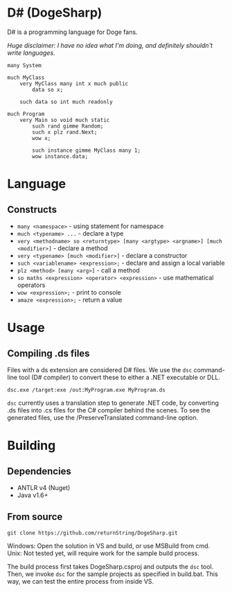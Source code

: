 # D# (DogeSharp)

D# is a programming language for Doge fans.

*Huge disclaimer: I have no idea what I'm doing, and definitely shouldn't write languages.*

```
many System

much MyClass
	very MyClass many int x much public
		data so x;

	such data so int much readonly

much Program
	very Main so void much static
		such rand gimme Random;
		such x plz rand.Next;
		wow x;
		
		such instance gimme MyClass many 1;
		wow instance.data;

```

# Language
## Constructs
* `many <namespace>` - using statement for namespace
* `much <typename> ...` - declare a type
* `very <methodname> so <returntype> [many <argtype> <argname>] [much <modifier>]` - declare a method
* `very <typename> [much <modifier>]` - declare a constructor
* `such <variablename> <expression>;` - declare and assign a local variable
* `plz <method> [many <arg>]` - call a method
* `so maths <expression> <operator> <expression>` - use mathematical operators
* `wow <expression>;` - print to console
* `amaze <expression>;` - return a value

# Usage
## Compiling .ds files
Files with a ds extension are considered D# files. We use the `dsc` command-line tool (D# compiler) to convert these to either a .NET executable or DLL.

`dsc.exe /target:exe /out:MyProgram.exe MyProgram.ds`

`dsc` currently uses a translation step to generate .NET code, by converting .ds files into .cs files for the C# compiler behind the scenes. To see the generated files, use the /PreserveTranslated command-line option.

# Building
## Dependencies
* ANTLR v4 (Nuget)
* Java v1.6+

## From source
`git clone https://github.com/returnString/DogeSharp.git`

Windows: Open the solution in VS and build, or use MSBuild from cmd.
Unix: Not tested yet, will require work for the sample build process.

The build process first takes DogeSharp.csproj and outputs the `dsc` tool. Then, we invoke `dsc` for the sample projects as specified in build.bat. This way, we can test the entire process from inside VS.
